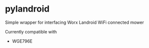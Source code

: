 # pylandroid
Simple wrapper for interfacing Worx Landroid WiFi connected mower

Currently compatible with

* WGE796E
